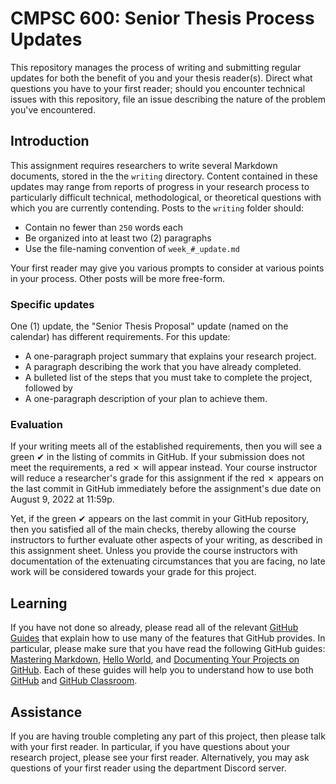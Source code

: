 # CMPSC 600: Senior Thesis Process Updates

This repository manages the process of writing and submitting regular updates for both the benefit of you and your
thesis reader(s). Direct what questions you have to your first reader; should you encounter technical issues with this
repository, file an issue describing the nature of the problem you've encountered.

## Introduction

This assignment requires researchers to write several Markdown documents, stored in the
the `writing` directory. Content contained in these updates may range from reports of progress in your research
process to particularly difficult technical, methodological, or theoretical questions with which you are currently
contending. Posts to the `writing` folder should:

* Contain no fewer than `250` words each
* Be organized into at least two (2) paragraphs
* Use the file-naming convention of `week_#_update.md`

Your first reader may give you various prompts to consider at various points in your process. Other posts will
be more free-form.

### Specific updates

One (1) update, the "Senior Thesis Proposal" update (named on the calendar) has different requirements. For this
update:

* A one-paragraph project summary that explains your research project. 
* A paragraph describing the work that you have already completed. 
* A bulleted list of the steps that you must take to complete the project, followed by
* A one-paragraph description of your plan to achieve them. 

### Evaluation

If your writing meets all of the established
requirements, then you will see a green &#x2714; in the listing of commits in
GitHub. If your submission does not meet the requirements, a red &#x2717; will
appear instead. Your course  instructor will reduce a researcher's grade for
this assignment if the red &#x2717; appears on the last commit in GitHub
immediately before the assignment's due date on August 9, 2022 at 11:59p.

Yet, if the green &#x2714; appears on the last commit in your GitHub
repository, then you satisfied all of the main checks, thereby allowing the
course instructors to further evaluate other aspects of your writing, as described in this assignment sheet.
Unless you provide the course instructors with documentation of the extenuating
circumstances that you are facing, no late work will be considered towards your
grade for this project.

## Learning

If you have not done so already, please read all of the relevant [GitHub
Guides](https://guides.github.com/) that explain how to use many of the features
that GitHub provides. In particular, please make sure that you have read the
following GitHub guides: [Mastering
Markdown](https://guides.github.com/features/mastering-markdown/), [Hello
World](https://guides.github.com/activities/hello-world/), and [Documenting Your
Projects on GitHub](https://guides.github.com/features/wikis/). Each of these
guides will help you to understand how to use both [GitHub](http://github.com) and
[GitHub Classroom](https://classroom.github.com/).

## Assistance

If you are having trouble completing any part of this project, then please talk
with your first reader. In particular, if you have questions about your research project, please
see your first reader. Alternatively, you may ask questions of your first reader using the department
Discord server.
